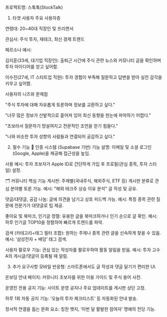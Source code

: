 프로젝트명: 스톡톡(StockTalk)
1. 타겟 사용자
주요 사용자층

연령대: 20~40대 직장인 및 프리랜서

관심사: 주식 투자, 재테크, 최신 경제 트렌드

페르소나 예시:

김지훈(33세, 대기업 직장인): 출퇴근 시간에 주식 관련 뉴스와 커뮤니티 글을 확인하며 투자 아이디어를 얻고 싶어함.

이수진(27세, IT 스타트업 직원): 투자 경험이 부족해 질문하고 답변을 받아 실전 감각을 키우고 싶어함.

사용자의 니즈와 문제점

"주식 투자에 대해 자유롭게 토론하며 정보를 교환하고 싶다."

"너무 많은 정보가 산발적으로 흩어져 있어 최신 동향을 한눈에 파악하기 어렵다."

"초보라서 질문하기 망설여지고 전문적인 조언을 얻기 힘들다."

"나와 비슷한 투자 성향의 사람들과 연결되어 공감하고 싶다."

2. 필수 기능
🔐 인증 시스템 (Supabase 기반)
기능 설명: 이메일 및 소셜 로그인(Google, Apple)을 제공해 접근성을 높임.

사용 예시: 투자 초보자가 Apple ID로 간단하게 가입 후 프로필(관심 종목, 투자 스타일) 설정.

🗂️ 커뮤니티 핵심 기능
게시판: 주제별(국내주식, 해외주식, ETF 등) 게시판 분류로 관심 분야별 토론 가능.
예시: "해외 테크주 상승 이유 분석" 글 작성 및 공유.

댓글/대댓글, 공감 나눔: 글에 의견을 남기고 상호 피드백 가능.
예시: 특정 종목 관련 질문에 전문가가 대댓글로 팁 제공.

좋아요 및 북마크, 인기글 정렬: 유용한 글을 북마크하거나 인기 순으로 글 확인.
예시: 하루 인기글 TOP10을 정렬하여 빠르게 트렌드를 파악.

검색 (카테고리+태그 필터 조합): 원하는 주제나 종목 관련 글을 신속하게 찾을 수 있음.
예시: ‘삼성전자 + 배당’ 태그 검색.

사용자 팔로우 기능: 관심 있는 작성자를 팔로우하여 활동 알림을 받음.
예시: 투자 고수 A의 게시글/댓글이 등록될 때 알림.

3. 추가 요구사항
모바일 반응형: 스마트폰에서도 글 작성과 댓글 달기가 편리한 UI.

온보딩 안내 페이지: 커뮤니티 초보자를 위한 이용 가이드 및 주식 용어 사전.

운영진 전용 공지 기능: 사이트 운영 공지나 주요 업데이트를 게시판 상단 고정.

하루 1회 자동 공지 기능: ‘오늘의 투자 체크리스트’ 등 자동화된 안내 발송.

정서적 연결을 돕는 문화 요소: 칭찬 뱃지, ‘이번 달 활발한 참여자’ 명예의 전당 기능.